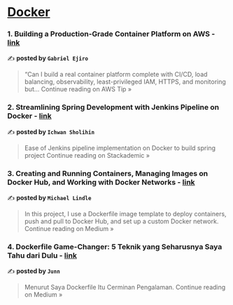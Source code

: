 
<h1><a href=https://medium.com/tag/docker/recommended target="_blank" rel="noopener noreferrer">Docker</a></h1>
<h3>1. Building a Production-Grade Container Platform on AWS - <a href="https://awstip.com/building-a-production-grade-container-platform-on-aws-5cd1320c3a8f?source=rss------docker-5" target="_blank" rel="noopener noreferrer">link</a></h3>

✍️ **posted by `Gabriel Ejiro`**

<blockquote>“Can I build a real container platform complete with CI/CD, load balancing, observability, least-privileged IAM, HTTPS, and monitoring but…
Continue reading on AWS Tip »</blockquote>

<h3>2. Streamlining Spring Development with Jenkins Pipeline on Docker - <a href="https://blog.stackademic.com/streamlining-spring-development-with-jenkins-pipeline-on-docker-badb9073bda0?source=rss------docker-5" target="_blank" rel="noopener noreferrer">link</a></h3>

✍️ **posted by `Ichwan Sholihin`**

<blockquote>Ease of Jenkins pipeline implementation on Docker to build spring project
Continue reading on Stackademic »</blockquote>

<h3>3. Creating and Running Containers, Managing Images on Docker Hub, and Working with Docker Networks - <a href="https://medium.com/@mdlindle/creating-and-running-containers-managing-images-on-docker-hub-and-working-with-docker-networks-51e84ff47bc3?source=rss------docker-5" target="_blank" rel="noopener noreferrer">link</a></h3>

✍️ **posted by `Michael Lindle`**

<blockquote>In this project, I use a Dockerfile image template to deploy containers, push and pull to Docker Hub, and set up a custom Docker network.
Continue reading on Medium »</blockquote>

<h3>4. Dockerfile Game-Changer: 5 Teknik yang Seharusnya Saya Tahu dari Dulu - <a href="https://medium.com/@junn666/dockerfile-game-changer-5-teknik-yang-seharusnya-saya-tahu-dari-dulu-284ef587d94c?source=rss------docker-5" target="_blank" rel="noopener noreferrer">link</a></h3>

✍️ **posted by `Junn`**

<blockquote>Menurut Saya Dockerfile Itu Cerminan Pengalaman.
Continue reading on Medium »</blockquote>

